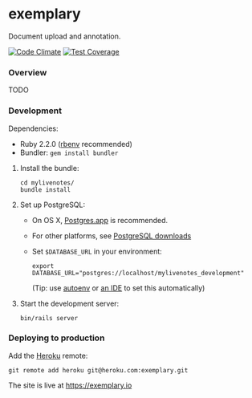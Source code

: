 exemplary
=========

Document upload and annotation.

[![Code Climate](https://codeclimate.com/github/unhaltable/exemplary/badges/gpa.svg)](https://codeclimate.com/github/unhaltable/exemplary)
[![Test Coverage](https://codeclimate.com/github/unhaltable/exemplary/badges/coverage.svg)](https://codeclimate.com/github/unhaltable/exemplary)

### Overview

TODO

### Development

Dependencies:

- Ruby 2.2.0 ([rbenv][] recommended)
- Bundler: `gem install bundler`

1. Install the bundle:

    ```shell
    cd mylivenotes/
    bundle install
    ```

2. Set up PostgreSQL:

    - On OS X, [Postgres.app](http://postgresapp.com/) is recommended.
    - For other platforms, see [PostgreSQL downloads](http://www.postgresql.org/download/)

    - Set `$DATABASE_URL` in your environment:

        ```shell
        export DATABASE_URL="postgres://localhost/mylivenotes_development"
        ```

        (Tip: use [autoenv](https://github.com/kennethreitz/autoenv) or
        [an IDE](https://www.jetbrains.com/ruby/) to set this automatically)

3. Start the development server:

    ```shell
    bin/rails server
    ```

### Deploying to production

Add the [Heroku](https://www.heroku.com/) remote:

    git remote add heroku git@heroku.com:exemplary.git

The site is live at <https://exemplary.io>

[rbenv]: https://github.com/sstephenson/rbenv

